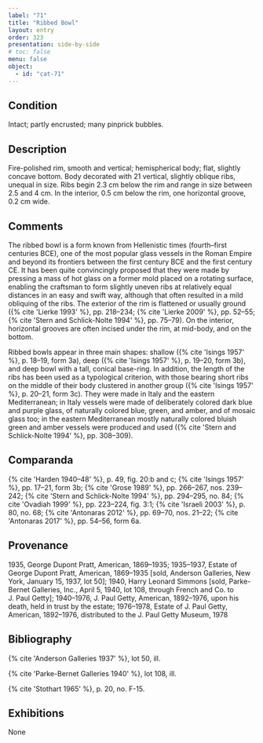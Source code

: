 ```yaml
---
label: "71"
title: "Ribbed Bowl"
layout: entry
order: 323
presentation: side-by-side
# toc: false
menu: false
object:
  - id: "cat-71"
---
```


## Condition

Intact; partly encrusted; many pinprick bubbles.

## Description

Fire-polished rim, smooth and vertical; hemispherical body; flat, slightly concave bottom. Body decorated with 21 vertical, slightly oblique ribs, unequal in size. Ribs begin 2.3 cm below the rim and range in size between 2.5 and 4 cm. In the interior, 0.5 cm below the rim, one horizontal groove, 0.2 cm wide.

## Comments

The ribbed bowl is a form known from Hellenistic times (fourth–first centuries BCE), one of the most popular glass vessels in the Roman Empire and beyond its frontiers between the first century BCE and the first century CE. It has been quite convincingly proposed that they were made by pressing a mass of hot glass on a former mold placed on a rotating surface, enabling the craftsman to form slightly uneven ribs at relatively equal distances in an easy and swift way, although that often resulted in a mild obliquing of the ribs. The exterior of the rim is flattened or usually ground ({% cite 'Lierke 1993' %}, pp. 218–234; {% cite 'Lierke 2009' %}, pp. 52–55; {% cite 'Stern and Schlick-Nolte 1994' %}, pp. 75–79). On the interior, horizontal grooves are often incised under the rim, at mid-body, and on the bottom.

Ribbed bowls appear in three main shapes: shallow ({% cite 'Isings 1957' %}, p. 18–19, form 3a), deep ({% cite 'Isings 1957' %}, p. 19–20, form 3b), and deep bowl with a tall, conical base-ring. In addition, the length of the ribs has been used as a typological criterion, with those bearing short ribs on the middle of their body clustered in another group ({% cite 'Isings 1957' %}, p. 20–21, form 3c). They were made in Italy and the eastern Mediterranean; in Italy vessels were made of deliberately colored dark blue and purple glass, of naturally colored blue, green, and amber, and of mosaic glass too; in the eastern Mediterranean mostly naturally colored bluish green and amber vessels were produced and used ({% cite 'Stern and Schlick-Nolte 1994' %}, pp. 308–309).

## Comparanda

{% cite 'Harden 1940–48' %}, p. 49, fig. 20:b and c; {% cite 'Isings 1957' %}, pp. 17–21, form 3b; {% cite 'Grose 1989' %}, pp. 266–267, nos. 239–242; {% cite 'Stern and Schlick-Nolte 1994' %}, pp. 294–295, no. 84; {% cite 'Ovadiah 1999' %}, pp. 223–224, fig. 3:1; {% cite 'Israeli 2003' %}, p. 80, no. 68; {% cite 'Antonaras 2012' %}, pp. 69–70, nos. 21–22; {% cite 'Antonaras 2017' %}, pp. 54–56, form 6a.

## Provenance

1935, George Dupont Pratt, American, 1869–1935; 1935–1937, Estate of George Dupont Pratt, American, 1869–1935 \[sold, Anderson Galleries, New York, January 15, 1937, lot 50\]; 1940, Harry Leonard Simmons \[sold, Parke-Bernet Galleries, Inc., April 5, 1940, lot 108, through French and Co. to J. Paul Getty\]; 1940–1976, J. Paul Getty, American, 1892–1976, upon his death, held in trust by the estate; 1976–1978, Estate of J. Paul Getty, American, 1892–1976, distributed to the J. Paul Getty Museum, 1978

## Bibliography

{% cite 'Anderson Galleries 1937' %}, lot 50, ill.

{% cite 'Parke-Bernet Galleries 1940' %}, lot 108, ill.

{% cite 'Stothart 1965' %}, p. 20, no. F-15.

## Exhibitions

None
